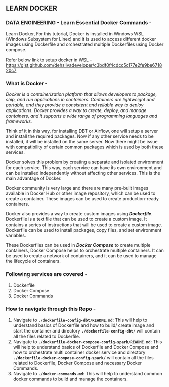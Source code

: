 ## LEARN DOCKER
### **DATA ENGINEERING - Learn Essential Docker Commands -**
Learn Docker, For this tutorial, Docker is installed in Windows WSL (Windows Subsystem for Linex) and it is used to access different docker images using Dockerfile and orchestrated multiple Dockerfiles using Docker compose.

Refer below link to setup docker in WSL - 
https://gist.github.com/dehsilvadeveloper/c3bdf0f4cdcc5c177e2fe9be671820c7 


### **What is Docker -**
*Docker is a containerization platform that allows developers to package, ship, and run applications in containers. Containers are lightweight and portable, and they provide a consistent and reliable way to deploy applications. Docker provides a way to create, deploy, and manage containers, and it supports a wide range of programming languages and frameworks.*

Think of it in this way, for installing DBT or Airflow, one will setup a server and install the required packages. Now if any other service needs to be installed, it will be installed on the same server. Now there might be issue with compatibility of certain common packages which is used by both these services. 

Docker solves this problem by creating a separate and isolated environment for each service. This way, each service can have its own environment and can be installed independently without affecting other services. This is the main advantage of Docker.

Docker community is very large and there are many pre-built images available in Docker Hub or other image repository, which can be used to create a container. These images can be used to create production-ready containers. 

Docker also provides a way to create custom images using ***Dockerfile***. Dockerfile is a text file that can be used to create a custom image. It contains a series of instructions that will be used to create a custom image. Dockerfile can be used to install packages, copy files, and set environment variables. 

These Dockerfiles can be used in ***Docker Compose*** to create multiple containers, Docker Compose helps to orchestrate multiple containers. It can be used to create a network of containers, and it can be used to manage the lifecycle of containers.


### **Following services are covered -**
1. Dockerfile 
2. Docker Compose 
3. Docker Commands 


### **How to navigate through this Repo -**
1. Navigate to **`./dockerfile-config-dbt/README.md`**: This will help to understand basics of Dockerfile and how to build/ create image and start the container and directory **`./dockerfile-config-dbt/`** will contain all the files related to Dockerfile.
2. Navigate to **`./dockerfile-docker-compose-config-spark/README.md`**: This will help to understand basics of Dockerfile and Docker Compose and how to orchestrate multi container docker service and directory **`./dockerfile-docker-compose-config-spark/`** will contain all the files related to Dockerfile, Docker Compose and necessary Docker Commands.
3. Navigate to **`./docker-commands.md`**: This will help to understand common docker commands to build and manage the containers.

